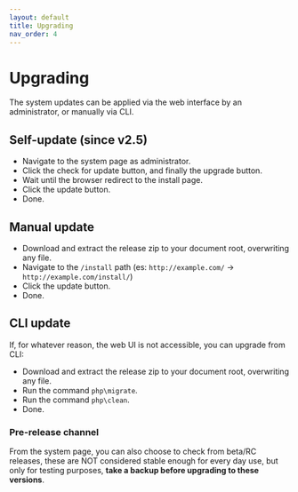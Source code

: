 ```yaml
---
layout: default
title: Upgrading
nav_order: 4
---
```


# Upgrading

The system updates can be applied via the web interface by an administrator, or manually via CLI.

## Self-update (since v2.5)
+ Navigate to the system page as administrator.
+ Click the check for update button, and finally the upgrade button.
+ Wait until the browser redirect to the install page.
+ Click the update button.
+ Done.


## Manual update
+ Download and extract the release zip to your document root, overwriting any file.
+ Navigate to the `/install` path (es: `http://example.com/` -> `http://example.com/install/`)
+ Click the update button.
+ Done.

## CLI update
If, for whatever reason, the web UI is not accessible, you can upgrade from CLI:
+ Download and extract the release zip to your document root, overwriting any file.
+ Run the command `php\migrate`.
+ Run the command `php\clean`.
+ Done.

### Pre-release channel

From the system page, you can also choose to check from beta/RC releases, these are NOT considered stable enough for every day use, but only for testing purposes, **take a backup before upgrading to these versions**.